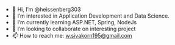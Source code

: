 - 👋 Hi, I’m @heissenberg303
- 👀 I’m interested in Application Development and Data Science.
- 🌱 I’m currently learning ASP.NET, Spring, NodeJs
- 💞️ I’m looking to collaborate on interesting project
- 📫 How to reach me: w.sivakorn195@gmail.com


<!---
heissenberg303/heissenberg303 is a ✨ special ✨ repository because its `README.md` (this file) appears on your GitHub profile.
You can click the Preview link to take a look at your changes.
--->

